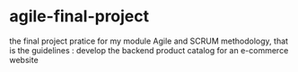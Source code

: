 # agile-final-project
the final project pratice for my module Agile and SCRUM methodology, that is the guidelines :  develop the backend product catalog for an e-commerce website
